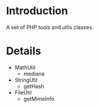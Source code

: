 # Introduction #

A set of PHP tools and utils classes.


# Details #

  * MathUtil
    * mediana
  * StringUtil
    * getHash
  * FileUtil
    * getMimeInfo